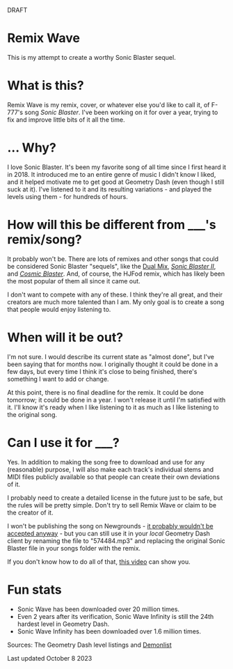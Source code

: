 DRAFT
# Remix Wave
This is my attempt to create a worthy Sonic Blaster sequel.
# What is this?
Remix Wave is my remix, cover, or whatever else you'd like to call it, of F-777's song *Sonic Blaster*. I've been working on it for over a year, trying to fix and improve little bits of it all the time.
# ... Why?
I love Sonic Blaster. It's been my favorite song of all time since I first heard it in 2018. It introduced me to an entire genre of music I didn't know I liked, and it helped motivate me to get good at Geometry Dash (even though I still suck at it). I've listened to it and its resulting variations - and played the levels using them - for hundreds of hours.
# How will this be different from ___'s remix/song?
It probably won't be. There are lots of remixes and other songs that could be considered Sonic Blaster "sequels", like the [Dual Mix](https://www.youtube.com/watch?v=SdZU4zoyEV8), *[Sonic Blaster II](https://www.newgrounds.com/audio/listen/752906)*, and *[Cosmic Blaster](https://www.youtube.com/watch?v=Hkqa31Afres)*. And, of course, the HJFod remix, which has likely been the most popular of them all since it came out.

I don't want to compete with any of these. I think they're all great, and their creators are much more talented than I am. My only goal is to create a song that people would enjoy listening to.
# When will it be out?
I'm not sure. I would describe its current state as "almost done", but I've been saying that for months now. I originally thought it could be done in a few days, but every time I think it's close to being finished, there's something I want to add or change.

At this point, there is no final deadline for the remix. It could be done tomorrow; it could be done in a year. I won't release it until I'm satisfied with it. I'll know it's ready when I like listening to it as much as I like listening to the original song.
# Can I use it for ___?
Yes. In addition to making the song free to download and use for any (reasonable) purpose, I will also make each track's individual stems and MIDI files publicly available so that people can create their own deviations of it.

I probably need to create a detailed license in the future just to be safe, but the rules will be pretty simple. Don't try to sell Remix Wave or claim to be the creator of it.

I won't be publishing the song on Newgrounds - [it probably wouldn't be accepted anyway](https://www.newgrounds.com/bbs/topic/1419782) - but you can still use it in your *local* Geometry Dash client by renaming the file to "574484.mp3" and replacing the original Sonic Blaster file in your songs folder with the remix.

If you don't know how to do all of that, [this video](https://www.youtube.com/watch?v=8ty6fwJUaVo) can show you.
# Fun stats
- Sonic Wave has been downloaded over 20 million times.
- Even 2 years after its verification, Sonic Wave Infinity is still the 24th hardest level in Geometry Dash.
- Sonic Wave Infinity has been downloaded over 1.6 million times.

Sources: The Geometry Dash level listings and [Demonlist](https://pointercrate.com/demonlist/)

Last updated October 8 2023
